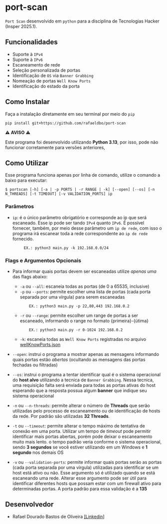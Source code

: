 # **port-scan**

`Port Scan` desenvolvido em `python` para a disciplina de Tecnologias Hacker (Insper 2025.1).

## **Funcionalidades**
- Suporte à `IPv4`
- Suporte à `IPv6`
- Escaneamento de rede
- Seleção personalizada de portas
- Identificação de `OS` via `Banner Grabbing`
- Nomeação de portas `Well Know Ports`
- Identificação do estado da porta

## **Como Instalar**
Faça a instalação diretamente em seu terminal por meio do `pip`

```
pip install git+https://github.com/rafaeldbo/port-scan
```
⚠️ **AVISO** ⚠️

Este programa foi desenvolvido utilizando **Python 3.13**, por isso, pode não funcionar corretamente para versões anteriores,

## **Como Utilizar**
Esse programa funciona apenas por linha de comando, utilize o comando a baixo para executar:
```
$ portscan [-h] [-a | -p PORTS | -r RANGE | -k] [--open] [--os] [-n N_THREADS] [-t TIMEOUT] [-v VALIDATION_PORTS] ip
```
### **Parâmetros**
-  `ip`: é o único parâmetro obrigatório e corresponde ao ip que será escaneado. Esse ip pode ser tando `IPv4` quanto `IPv6`. É possível fornecer, também, por meio desse parâmetro um `ip de rede`, com isso o programa irá escanear toda a rede correspondente ao `ip de rede` fornecido.
        
            EX.: python3 main.py -k 192.168.0.0/24

### **Flags e Argumentos Opcionais**
- Para informar quais portas devem ser escaneadas utilize *apenas uma* das flags abaixo:
        
    - `-a` ou `--all`: escaneia todas as portas (de 0 a 65535, inclusive)
    - `-p` ou `--ports`: permite escolher uma lista de portas (cada porta separada por uma vírgula) para serem escaneadas
        ```
            EX.: python3 main.py -p 22,80,443 192.168.0.2
        ```
    - `-r` ou `--range`: permite escolher um range de portas a ser escaneado, informando o range no formato {primeira}-{útima}
        ```
            EX.: python3 main.py -r 0-1024 192.168.0.2
        ```   
    - `-k`: escaneia todas as `Well Know Ports` registradas no arquivo [wellKnowPorts.json](./wellKnowPorts.json)

- `--open`: instrui o programa a mostrar apenas as mensagens informando quais portas estão *abertas* (ocultando as mensagens das portas fechadas ou filtradas)
- `--os`: instrui o programa a tentar identificar qual é o sistema operacional do **host alvo** utilizando a tecnica de `Banner Grabbing`. Nessa tecnica, uma requisição falta será enviada para todas as portas ativas do host esperando que a resposta possua algum **banner** que indique seu sistema operacional
- `-n` ou `--n-threads`: permite alterar o número de **Threads** que serão utilizadas pelo processo de escaneamento ou de identificação de hosts da rede. Por padrão são utilizadas **32 Threads**.
- `-t` ou `--timeout`: permite alterar o tempo máximo de tentativa de conexão em uma porta. Utilizar um tempo de *timeout* pode permitir identificar mais portas abertas, porém pode deixar o escaneamento muito mais lento. o tempo padrão veria conforme o sistema operacional, sendo **3 segundos** se você estiver utilizando em um Windows e **1 segundo** nos demais OS
- `-v` ou `--validation-ports`: permite informar quais portas serão as portas (cada porta separada por uma vírgula) utilizadas para identificar se um host está ativo ou não. Esse argumento só é utilizado quando se está escaneando uma rede. Alterar esse argumento pode ser útil para identificar diferentes hosts que possam estar com um firewall ativo para determinadas portas. A porta padrão para essa validação é a **135**


## **Desenvolvedor**

- Rafael Dourado Bastos de Oliveira [[Linkedin]](https://www.linkedin.com/in/rafael-dourado-rdbo/)